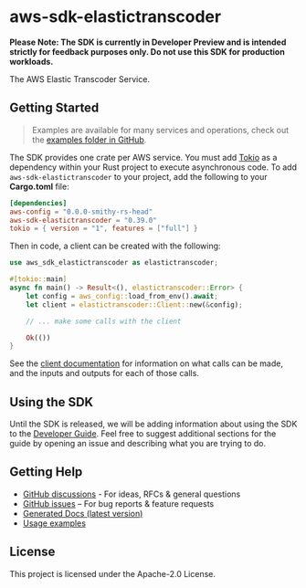 # aws-sdk-elastictranscoder

**Please Note: The SDK is currently in Developer Preview and is intended strictly for
feedback purposes only. Do not use this SDK for production workloads.**

The AWS Elastic Transcoder Service.

## Getting Started

> Examples are available for many services and operations, check out the
> [examples folder in GitHub](https://github.com/awslabs/aws-sdk-rust/tree/main/examples).

The SDK provides one crate per AWS service. You must add [Tokio](https://crates.io/crates/tokio)
as a dependency within your Rust project to execute asynchronous code. To add `aws-sdk-elastictranscoder` to
your project, add the following to your **Cargo.toml** file:

```toml
[dependencies]
aws-config = "0.0.0-smithy-rs-head"
aws-sdk-elastictranscoder = "0.39.0"
tokio = { version = "1", features = ["full"] }
```

Then in code, a client can be created with the following:

```rust
use aws_sdk_elastictranscoder as elastictranscoder;

#[tokio::main]
async fn main() -> Result<(), elastictranscoder::Error> {
    let config = aws_config::load_from_env().await;
    let client = elastictranscoder::Client::new(&config);

    // ... make some calls with the client

    Ok(())
}
```

See the [client documentation](https://docs.rs/aws-sdk-elastictranscoder/latest/aws_sdk_elastictranscoder/client/struct.Client.html)
for information on what calls can be made, and the inputs and outputs for each of those calls.

## Using the SDK

Until the SDK is released, we will be adding information about using the SDK to the
[Developer Guide](https://docs.aws.amazon.com/sdk-for-rust/latest/dg/welcome.html). Feel free to suggest
additional sections for the guide by opening an issue and describing what you are trying to do.

## Getting Help

* [GitHub discussions](https://github.com/awslabs/aws-sdk-rust/discussions) - For ideas, RFCs & general questions
* [GitHub issues](https://github.com/awslabs/aws-sdk-rust/issues/new/choose) – For bug reports & feature requests
* [Generated Docs (latest version)](https://awslabs.github.io/aws-sdk-rust/)
* [Usage examples](https://github.com/awslabs/aws-sdk-rust/tree/main/examples)

## License

This project is licensed under the Apache-2.0 License.

